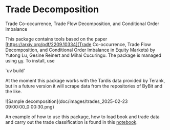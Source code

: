 # Trade Decomposition
Trade Co-occurrence, Trade Flow Decomposition, and Conditional Order Imbalance

This package contains tools based on the paper [https://arxiv.org/pdf/2209.10334](Trade Co-occurrence, Trade Flow Decomposition, and Conditional Order Imbalance in Equity Markets) by Yutong Lu, Gesine Reinert and Mihai Cucuringu. The package is managed using [uv](https://docs.astral.sh/uv/). To install, use 

`uv build'

At the moment this package works with the Tardis data provided by Terank, but in a future version it will scrape data from the repositories of ByBit and the like. 

![Sample decomposition](doc/images/trades_2025-02-23 09:00:00_0:00:30.png)

An example of how to use this package, how to load book and trade data and carry out the trade classification is found in this [notebook](examples/intro.ipynb).